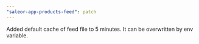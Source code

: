 ```yaml
---
"saleor-app-products-feed": patch
---
```


Added default cache of feed file to 5 minutes. It can be overwritten by env variable.
